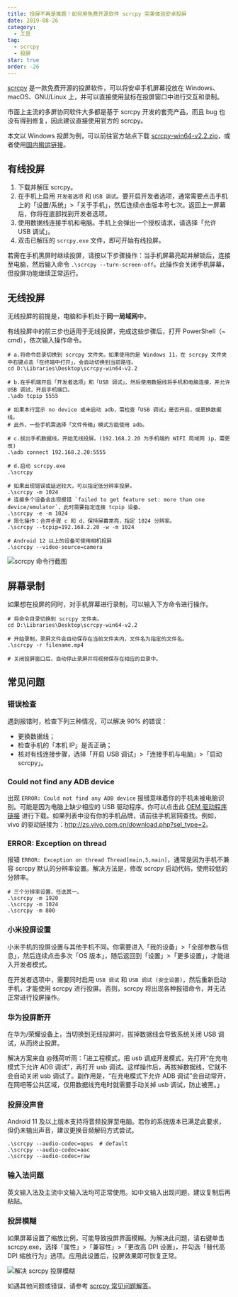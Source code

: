 ```yaml
---
title: 投屏不再是难题！如何用免费开源软件 scrcpy 完美体验安卓投屏
date: 2019-08-26
category:
  - 工具
tag:
  - scrcpy
  - 投屏
star: true
order: -26
---
```


[scrcpy](https://github.com/Genymobile/scrcpy) 是一款免费开源的投屏软件，可以将安卓手机屏幕投放在 Windows、macOS、GNU/Linux 上，并可以直接使用鼠标在投屏窗口中进行交互和录制。

市面上主流的多屏协同软件大多都是基于 scrcpy 开发的套壳产品，而且 bug 也没有得到修复，因此建议直接使用官方的 scrcpy。

本文以 Windows 投屏为例，可以前往官方站点下载 [scrcpy-win64-v2.2.zip](https://github.com/Genymobile/scrcpy/releases/download/v2.2/scrcpy-win64-v2.2.zip)，或者使用[国内搬运链接](https://wwva.lanzouq.com/iEdcP1dhfduf)。

## 有线投屏

1. 下载并解压 scrcpy。
2. 在手机上启用 `开发者选项` 和 `USB 调试`。要开启开发者选项，通常需要点击手机上的「设置/系统」>「关于手机」，然后连续点击版本号七次。返回上一屏幕后，你将在底部找到开发者选项。
3. 使用数据线连接手机和电脑。手机上会弹出一个授权请求，请选择「允许 USB 调试」。
4. 双击已解压的 `scrcpy.exe` 文件，即可开始有线投屏。

若需在手机黑屏时继续投屏，请按以下步骤操作：当手机屏幕亮起并解锁后，连接至电脑，然后输入命令 `.\scrcpy --turn-screen-off`。此操作会关闭手机屏幕，但投屏功能继续正常运行。

## 无线投屏

无线投屏的前提是，电脑和手机处于**同一局域网**中。

有线投屏中的前三步也适用于无线投屏，完成这些步骤后，打开 PowerShell（~ cmd），依次输入操作命令。

```shell
# a.将命令目录切换到 scrcpy 文件夹。如果使用的是 Windows 11，在 scrcpy 文件夹中右键点击「在终端中打开」，会自动切换到当前路径。
cd D:\Libraries\Desktop\scrcpy-win64-v2.2
​
# b.在手机端开启「开发者选项」和「USB 调试」，然后使用数据线将手机和电脑连接，并允许 USB 调试，开启手机端口。
.\adb tcpip 5555

# 如果本行显示 no device 或未启动 adb，需检查「USB 调试」是否开启，或更换数据线。
# 此外，一些手机需选择「文件传输」模式方能使用 adb。
​
# c.拔出手机数据线，开始无线投屏。(192.168.2.20 为手机端的 WIFI 局域网 ip，需更改)
.\adb connect 192.168.2.20:5555
​
# d.启动 scrcpy.exe
.\scrcpy

# 如果出现错误或延迟较大，可以指定低分辨率投屏。
.\scrcpy -m 1024
# 连接多个设备会出现报错 `failed to get feature set: more than one device/emulator`，此时需要指定连接 tcpip 设备。
.\scrcpy -e -m 1024
# 简化操作：合并步骤 c 和 d，保持屏幕常亮，指定 1024 分辨率。
.\scrcpy --tcpip=192.168.2.20 -w -m 1024

# Android 12 以上的设备可使用相机投屏
.\scrcpy --video-source=camera
```

![](https://img.newzone.top/20190829093407.png "scrcpy 命令行截图")

## 屏幕录制

如果想在投屏的同时，对手机屏幕进行录制，可以输入下方命令进行操作。

```shell
# 将命令目录切换到 scrcpy 文件夹。
cd D:\Libraries\Desktop\scrcpy-win64-v2.2
​
# 开始录制，录屏文件会自动保存在当前文件夹内，文件名为指定的文件名。
.\scrcpy -r filename.mp4
​
# 关闭投屏窗口后，自动停止录屏并将视频保存在相应的目录中。
```

## 常见问题

### 错误检查

遇到报错时，检查下列三种情况，可以解决 90% 的错误：

- 更换数据线；
- 检查手机的「本机 IP」是否正确；
- 核对有线连接步骤，选择「开启 USB 调试」>「连接手机与电脑」>「启动 scrcpy」。

### Could not find any ADB device

出现 `ERROR: Could not find any ADB device` 报错意味着你的手机未被电脑识别。可能是因为电脑上缺少相应的 USB 驱动程序。你可以点击此 [OEM 驱动程序链接](https://developer.android.com/studio/run/oem-usb?hl=zh-cn#Drivers) 进行下载。如果列表中没有你的手机品牌，请前往手机官网查找。例如，vivo 的驱动链接为：<http://zs.vivo.com.cn/download.php?sel_type=2>。

### ERROR: Exception on thread

报错 `ERROR: Exception on thread Thread[main,5,main]`，通常是因为手机不兼容 scrcpy 默认的分辨率设置。解决方法是，修改 scrcpy 启动代码，使用较低的分辨率。

```shell
# 三个分辨率设置，任选其一。
.\scrcpy -m 1920
.\scrcpy -m 1024
.\scrcpy -m 800
```

### 小米投屏设置

小米手机的投屏设置与其他手机不同。你需要进入「我的设备」>「全部参数与信息」，然后连续点击多次「OS 版本」，随后返回到「设置」>「更多设置」，才能进入开发者模式。

在开发者选项中，需要同时启用 `USB 调试` 和 `USB 调试 (安全设置)`，然后重新启动手机，才能使用 scrcpy 进行投屏。否则，scrcpy 将出现各种报错命令，并无法正常进行投屏操作。

### 华为投屏断开

在华为/荣耀设备上，当切换到无线投屏时，拔掉数据线会导致系统关闭 USB 调试，从而终止投屏。

解决方案来自 @残荷听雨：「进工程模式，把 usb 调成开发模式，先打开“在充电模式下允许 ADB 调试”，再打开 usb 调试。这样操作后，再拔掉数据线，它就不会自动关闭 usb 调试了。副作用是，“在充电模式下允许 ADB 调试”会自动常开，在网吧等公共区域，仅用数据线充电时就需要手动关掉 usb 调试，防止被黑。」

### 投屏没声音

Android 11 及以上版本支持将音频投屏至电脑。若你的系统版本已满足此要求，但仍未输出声音，建议更换音频解码方式尝试。

```shell
.\scrcpy --audio-codec=opus  # default
.\scrcpy --audio-codec=aac
.\scrcpy --audio-codec=raw
```

### 输入法问题

英文输入法及主流中文输入法均可正常使用。如中文输入出现问题，建议复制后再粘贴。

### 投屏模糊

如果屏幕设置了缩放比例，可能导致投屏界面模糊。为解决此问题，请右键单击 scrcpy.exe，选择「属性」>「兼容性」>「更改高 DPI 设置」，并勾选「替代高 DPI 缩放行为」选项。应用此设置后，投屏效果即可恢复正常。

![](https://img.newzone.top/20190829095640.png "解决 scrcpy 投屏模糊")

如遇其他问题或错误，请参考 [scrcpy 常见问题解答](https://github.com/Genymobile/scrcpy/blob/master/FAQ.md)。
